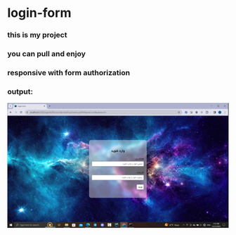# login-form
### this is my project
### you can pull and enjoy
### responsive with form authorization
### output:
<img src="output/output.jpg">